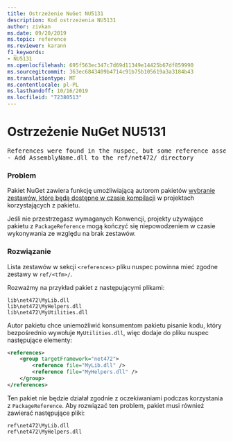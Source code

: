 ```yaml
---
title: Ostrzeżenie NuGet NU5131
description: Kod ostrzeżenia NU5131
author: zivkan
ms.date: 09/20/2019
ms.topic: reference
ms.reviewer: karann
f1_keywords:
- NU5131
ms.openlocfilehash: 695f563ec347c7d69d11349e14425b67df859990
ms.sourcegitcommit: 363ec6843409b4714c91b75b105619a3a3184b43
ms.translationtype: MT
ms.contentlocale: pl-PL
ms.lasthandoff: 10/16/2019
ms.locfileid: "72380513"
---
```

# <a name="nuget-warning-nu5131"></a>Ostrzeżenie NuGet NU5131

<pre>References were found in the nuspec, but some reference assemblies were not found in both the nuspec and ref folder. Add the following reference assemblies:
- Add AssemblyName.dll to the ref/net472/ directory</pre>

### <a name="issue"></a>Problem

Pakiet NuGet zawiera funkcję umożliwiającą autorom pakietów [wybranie zestawów, które będą dostępne w czasie kompilacji](https://docs.microsoft.com/en-gb/nuget/create-packages/select-assemblies-referenced-by-projects) w projektach korzystających z pakietu.

Jeśli nie przestrzegasz wymaganych Konwencji, projekty używające pakietu z `PackageReference` mogą kończyć się niepowodzeniem w czasie wykonywania ze względu na brak zestawów.

### <a name="solution"></a>Rozwiązanie

Lista zestawów w sekcji `<references>` pliku nuspec powinna mieć zgodne zestawy w `ref/<tfm>/`.

Rozważmy na przykład pakiet z następującymi plikami:

```text
lib\net472\MyLib.dll
lib\net472\MyHelpers.dll
lib\net472\MyUtilities.dll
```

Autor pakietu chce uniemożliwić konsumentom pakietu pisanie kodu, który bezpośrednio wywołuje `MyUtilities.dll`, więc dodaje do pliku nuspec następujące elementy:

```xml
<references>
    <group targetFramework="net472">
        <reference file="MyLib.dll" />
        <reference file="MyHelpers.dll" />
    </group>
</references>
```

Ten pakiet nie będzie działał zgodnie z oczekiwaniami podczas korzystania z `PackageReference`. Aby rozwiązać ten problem, pakiet musi również zawierać następujące pliki:

```text
ref\net472\MyLib.dll
ref\net472\MyHelpers.dll
```
